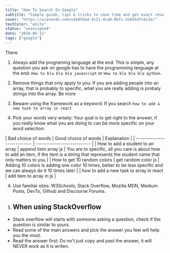 ```yaml
---
title: "How To Search In Google"
subtitle: "Simple guide, tips & tricks to save time and get exact results in google"
cover: "https://ucarecdn.com/e16d59ad-4c11-4ca0-8bfc-5a9d147c6c2e/"
textColor: "white"
status: "unassigned"
date: "2018-05-11"
tags: ["google"]
---
```


There

1. Always add the programing language at the end: This is simple, any question you ask on google has to have the programming language at the end: `How to bla bla bla javascript` or `How to bla bla bla python`.

2. Remove things that only apply to you: If you are adding people into an array, that is probably to specific, what you are really adding is probaly strings into the array. Be more 

3. Beware using the framework as a keyword: If you search `how to add a new task to array in react` 

4. Pick your words very wisely: Your goal is to get right to the answer, if you really know what you are doing to can be more specific on your word selection:

| Bad choice of words           | Good choice of words              | Explanation |
| ---------------------------   | --------------------------- |
| How to add a student to an array | append item array js | You are to specific, all you care is about how to add an item, if the item is a string that represents the student name that only matters to you |
| How to get 10 random colors | get random color js | Adding 10 colors is adding one color 10 times, better to be less specific and we can always do it 10 times later |
| how to add a new task to array in react | add item to array in js |

4. Use familiar sites: W3Schools, Stack Overflow, Mozilla MDN, Medium Posts, DevTo, Github and Discourse Forums.

5. ## When using StackOverflow

- Stack overflow will starts with someone asking a question, check if the question is similar to yours.
- Read some of the main answers and pick the answer you feel will help you the most.
- Read the answer first: Do no't just copy and past the answer, it will NEVER work as it is writen.
